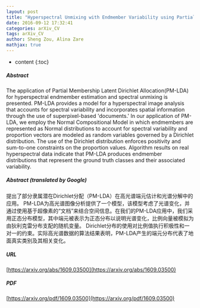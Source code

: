 ```yaml
---
layout: post
title: "Hyperspectral Unmixing with Endmember Variability using Partial Membership Latent Dirichlet Allocation"
date: 2016-09-12 17:32:41
categories: arXiv_CV
tags: arXiv_CV
author: Sheng Zou, Alina Zare
mathjax: true
---
```


* content
{:toc}

##### Abstract
The application of Partial Membership Latent Dirichlet Allocation(PM-LDA) for hyperspectral endmember estimation and spectral unmixing is presented. PM-LDA provides a model for a hyperspectral image analysis that accounts for spectral variability and incorporates spatial information through the use of superpixel-based 'documents.' In our application of PM-LDA, we employ the Normal Compositional Model in which endmembers are represented as Normal distributions to account for spectral variability and proportion vectors are modeled as random variables governed by a Dirichlet distribution. The use of the Dirichlet distribution enforces positivity and sum-to-one constraints on the proportion values. Algorithm results on real hyperspectral data indicate that PM-LDA produces endmember distributions that represent the ground truth classes and their associated variability.

##### Abstract (translated by Google)
提出了部分隶属潜在Dirichlet分配（PM-LDA）在高光谱端元估计和光谱分解中的应用。 PM-LDA为高光谱图像分析提供了一个模型，该模型考虑了光谱变化，并通过使用基于超像素的“文档”来结合空间信息。在我们的PM-LDA应用中，我们采用正态分布模型，其中端元被表示为正态分布以说明光谱变化，比例向量被模拟为由狄利克雷分布支配的随机变量。 Dirichlet分布的使用对比例值执行积极性和一对一的约束。实际高光谱数据的算法结果表明，PM-LDA产生的端元分布代表了地面真实类别及其相关变化。

##### URL
[https://arxiv.org/abs/1609.03500](https://arxiv.org/abs/1609.03500)

##### PDF
[https://arxiv.org/pdf/1609.03500](https://arxiv.org/pdf/1609.03500)

